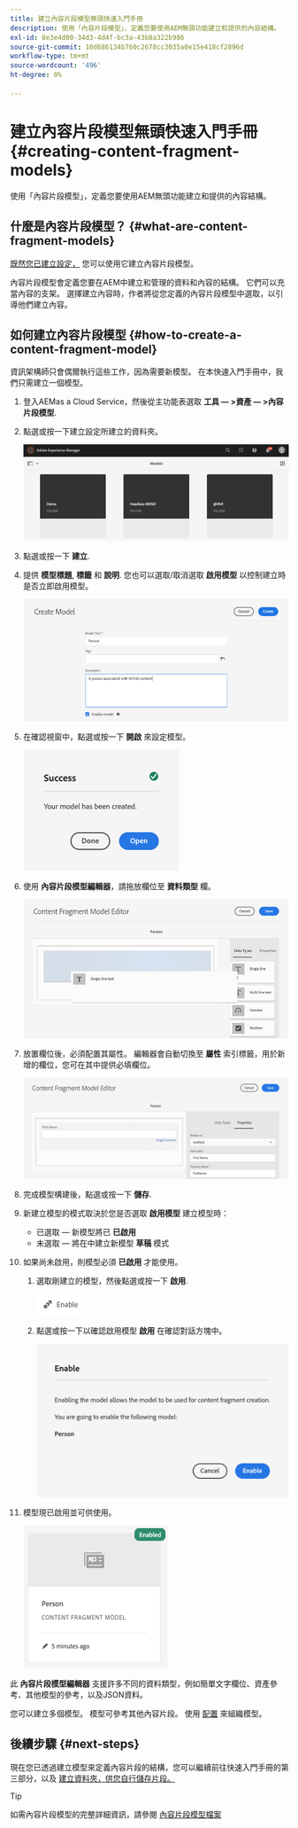 ```yaml
---
title: 建立內容片段模型無頭快速入門手冊
description: 使用「內容片段模型」，定義您要使用AEM無頭功能建立和提供的內容結構。
exl-id: 8e3e4d00-34d3-4d4f-bc3a-43b8a322b986
source-git-commit: 10d686134b760c2678cc3035a0e15e418cf2896d
workflow-type: tm+mt
source-wordcount: '496'
ht-degree: 0%

---
```


# 建立內容片段模型無頭快速入門手冊 {#creating-content-fragment-models}

使用「內容片段模型」，定義您要使用AEM無頭功能建立和提供的內容結構。

## 什麼是內容片段模型？ {#what-are-content-fragment-models}

[既然您已建立設定，](create-configuration.md) 您可以使用它建立內容片段模型。

內容片段模型會定義您要在AEM中建立和管理的資料和內容的結構。 它們可以充當內容的支架。 選擇建立內容時，作者將從您定義的內容片段模型中選取，以引導他們建立內容。

## 如何建立內容片段模型 {#how-to-create-a-content-fragment-model}

資訊架構師只會偶爾執行這些工作，因為需要新模型。 在本快速入門手冊中，我們只需建立一個模型。

1. 登入AEMas a Cloud Service，然後從主功能表選取 **工具 — >資產 — >內容片段模型**.
1. 點選或按一下建立設定所建立的資料夾。

   ![模型資料夾](../assets/models-folder.png)
1. 點選或按一下 **建立**.
1. 提供 **模型標題**, **標籤** 和 **說明**. 您也可以選取/取消選取 **啟用模型** 以控制建立時是否立即啟用模型。

   ![建立模型](../assets/models-create.png)
1. 在確認視窗中，點選或按一下 **開啟** 來設定模型。

   ![確認窗口](../assets/models-confirmation.png)
1. 使用 **內容片段模型編輯器**，請拖放欄位至 **資料類型** 欄。

   ![拖放欄位](../assets/models-drag-and-drop.png)

1. 放置欄位後，必須配置其屬性。 編輯器會自動切換至 **屬性** 索引標籤，用於新增的欄位，您可在其中提供必填欄位。

   ![設定屬性](../assets/models-configure-properties.png)

1. 完成模型構建後，點選或按一下 **儲存**.

1. 新建立模型的模式取決於您是否選取 **啟用模型** 建立模型時：
   * 已選取 — 新模型將已 **已啟用**
   * 未選取 — 將在中建立新模型 **草稿** 模式

1. 如果尚未啟用，則模型必須 **已啟用** 才能使用。
   1. 選取剛建立的模型，然後點選或按一下 **啟用**.

      ![啟用模型](../assets/models-enable.png)
   1. 點選或按一下以確認啟用模型 **啟用** 在確認對話方塊中。

      ![啟用確認對話方塊](../assets/models-enabling.png)
1. 模型現已啟用並可供使用。

   ![已啟用模型](../assets/models-enabled.png)

此 **內容片段模型編輯器** 支援許多不同的資料類型，例如簡單文字欄位、資產參考、其他模型的參考，以及JSON資料。

您可以建立多個模型。 模型可參考其他內容片段。 使用 [配置](create-configuration.md) 來組織模型。

## 後續步驟 {#next-steps}

現在您已透過建立模型來定義內容片段的結構，您可以繼續前往快速入門手冊的第三部分，以及 [建立資料夾，供您自行儲存片段。](create-assets-folder.md)

>[!TIP]
>
>如需內容片段模型的完整詳細資訊，請參閱 [內容片段模型檔案](/help/assets/content-fragments/content-fragments-models.md)
